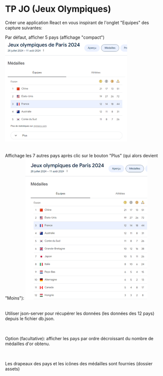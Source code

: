 # TP JO (Jeux Olympiques)

Créer une application React en vous inspirant de l'onglet "Equipes"  des capture suivantes:

Par défaut, afficher 5 pays (affichage "compact")
<img src="capture1.png" width="400">  
<br><br>
Affichage les 7 autres pays après clic sur le bouton "Plus" (qui alors devient "Moins"):
<img src="capture2.png" width="400">  
<br><br>
Utiliser json-server pour récupérer les données (les données des 12 pays) depuis le fichier db.json.  

<br><br>
Option (facultative): afficher les pays par ordre décroissant du nombre de médailles d'or obtenu.  

<br><br>
Les drapeaux des pays et les icônes des médailles sont fournies (dossier assets)